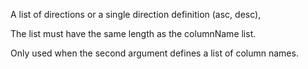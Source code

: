 A list of directions or a single direction definition (asc, desc), 

The list must have the same length as the columnName list.

Only used when the second argument defines a list of column names.

